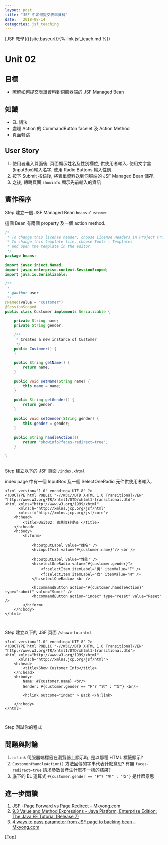 ```yaml
---
layout: post
title: "JSF 中如何提交表單資料"
date:   2018-08-14
categories: jsf_teaching
---
```

  

<a name="top"></a>
[JSF 教學]({{site.baseurl}}{% link jsf_teach.md %})

# Unit 02
  
## 目標
  
* 瞭解如何提交表單資料到伺服器端的 JSF Managed Bean
  
## 知識
  
  
* EL 語法
* 處理 Action 的 CommandButton facelet 及 Action Method
* 頁面轉跳
  
  
## User Story
  
  
1. 使用者進入頁面後, 頁面顯示姓名及性別欄位, 供使用者輸入. 使用文字盒(InputBox)輸入名字, 使用 Radio Buttons 輸入性別.
2. 按下 Submit 按鈕後, 將表單資料送到伺服端的 JSF Managed Bean 儲存. 
3. 之後, 轉跳頁面 `showinfo` 顯示先前輸入的資訊
  
## 實作程序
 
  
<span class="step">Step</span> 建立一個 JSF Managed Bean `beans.Customer`
  
這個 Bean 有兩個 property 及一個 action method.
  
```java
/*
 * To change this license header, choose License Headers in Project Properties.
 * To change this template file, choose Tools | Templates
 * and open the template in the editor.
 */
package beans;
  
import javax.inject.Named;
import javax.enterprise.context.SessionScoped;
import java.io.Serializable;
  
/**
 *
 * @author user
 */
@Named(value = "customer")
@SessionScoped
public class Customer implements Serializable {
  
    private String name;
    private String gender;
  
    /**
     * Creates a new instance of Customer
     */
    public Customer() {
    }
  
    public String getName() {
        return name;
    }
  
    public void setName(String name) {
        this.name = name;
    }
  
    public String getGender() {
        return gender;
    }
  
    public void setGender(String gender) {
        this.gender = gender;
    }
  
    public String handleAction(){
        return "showinfo?faces-redirect=true";
    }
  
}
  
```  
  
  
<span class="step">Step</span> 建立以下的 JSF 頁面 `/index.xhtml`
  
index page 中有一個 InputBox 及一個 SelectOneRadio 元件供使用者輸入.
  
```xhtml
<?xml version='1.0' encoding='UTF-8' ?>
<!DOCTYPE html PUBLIC "-//W3C//DTD XHTML 1.0 Transitional//EN" "http://www.w3.org/TR/xhtml1/DTD/xhtml1-transitional.dtd">
<html xmlns="http://www.w3.org/1999/xhtml"
      xmlns:h="http://xmlns.jcp.org/jsf/html"
      xmlns:f="http://xmlns.jcp.org/jsf/core">
    <h:head>
        <title>Unit02: 表單資料提交 </title>
    </h:head>
    <h:body>
        <h:form>
  
            <h:outputLabel value="姓名" /> 
            <h:inputText value="#{customer.name}"/> <br />
  
            <h:outputLabel value="性別" />
            <h:selectOneRadio value="#{customer.gender}">
                <f:selectItem itemLabel="男" itemValue="F" />
                <f:selectItem itemLabel="女" itemValue="M" />
            </h:selectOneRadio> <br />
  
            <h:commandButton action="#{customer.handleAction}" type="submit" value="Sumit" />
            <h:commandButton action="index" type="reset" value="Reset" />
        </h:form>
    </h:body>
</html>
  
  
```  
  
<span class="step">Step</span> 建立以下的 JSF 頁面 `/showinfo.xhtml`
  
```xhtml
<?xml version='1.0' encoding='UTF-8' ?>
<!DOCTYPE html PUBLIC "-//W3C//DTD XHTML 1.0 Transitional//EN" "http://www.w3.org/TR/xhtml1/DTD/xhtml1-transitional.dtd">
<html xmlns="http://www.w3.org/1999/xhtml"
      xmlns:h="http://xmlns.jcp.org/jsf/html">
    <h:head>
        <title>Show Customer Info</title>
    </h:head>
    <h:body>
        Name: #{customer.name} <br/>
        Gender: #{customer.gender == "F"? "男" : "女"} <br/>
  
        <h:link outcome="index" > Back </h:link>
  
    </h:body>
</html>
  
  
```  
  
<span class="step">Step</span> 測試你的程式
  
## 問題與討論
  
  
1. `h:link` 伺服器端標籤在瀏覽器上顯示時, 是以那種 HTML 標籤顯示?
2. `Customer#handleAction()` 方法回傳的字串代表什麼意思? 有無 `faces-redirect=true` 請求參數會產生什麼不一樣的結果?
3. 底下的 EL 運算式 `#{customer.gender == "F"? "男" : "女"}` 是什麽意思
  
## 進一步閱讀
  
1. [JSF : Page Forward vs Page Redirect &#8211; Mkyong.com](https://www.mkyong.com/jsf2/jsf-page-forward-vs-page-redirect/ )
2. [9.3 Value and Method Expressions - Java Platform, Enterprise Edition: The Java EE Tutorial (Release 7)](https://docs.oracle.com/javaee/7/tutorial/jsf-el003.htm )
3. [4 ways to pass parameter from JSF page to backing bean &#8211; Mkyong.com](https://www.mkyong.com/jsf2/4-ways-to-pass-parameter-from-jsf-page-to-backing-bean/ )

[[Top]](#top)